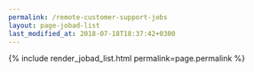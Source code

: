 ```yaml
---
permalink: /remote-customer-support-jobs
layout: page-jobad-list
last_modified_at: 2018-07-18T18:37:42+0300
---
```

{% include render_jobad_list.html permalink=page.permalink %}
